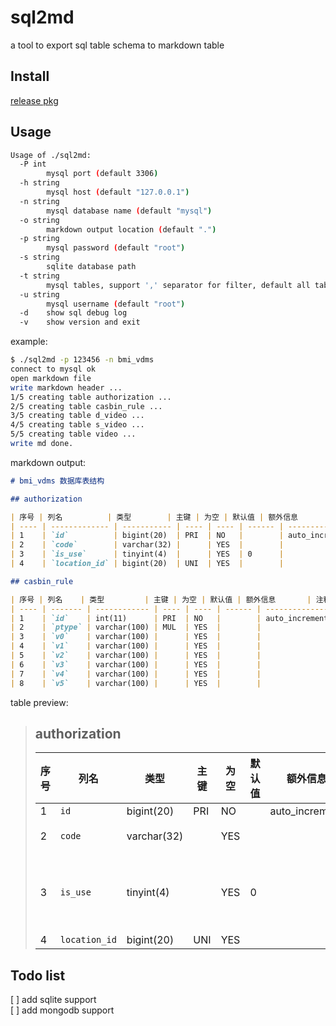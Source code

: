 # sql2md

a tool to export sql table schema to markdown table

## Install

[release pkg](https://github.com/seek4self/sql2md/releases)

## Usage

```bash
Usage of ./sql2md:
  -P int
        mysql port (default 3306)
  -h string
        mysql host (default "127.0.0.1")
  -n string
        mysql database name (default "mysql")
  -o string
        markdown output location (default ".")
  -p string
        mysql password (default "root")
  -s string
        sqlite database path
  -t string
        mysql tables, support ',' separator for filter, default all tables
  -u string
        mysql username (default "root")
  -d    show sql debug log
  -v    show version and exit
```

example:

```bash
$ ./sql2md -p 123456 -n bmi_vdms 
connect to mysql ok
open markdown file
write markdown header ...
1/5 creating table authorization ...
2/5 creating table casbin_rule ...
3/5 creating table d_video ...
4/5 creating table s_video ...
5/5 creating table video ...
write md done.
```

markdown output:

```markdown
# bmi_vdms 数据库表结构

## authorization

| 序号 | 列名          | 类型        | 主键 | 为空 | 默认值 | 额外信息       | 注释              |
| ---- | ------------- | ----------- | ---- | ---- | ------ | -------------- | ----------------- |
| 1    | `id`          | bigint(20)  | PRI  | NO   |        | auto_increment |                   |
| 2    | `code`        | varchar(32) |      | YES  |        |                | 授权码            |
| 3    | `is_use`      | tinyint(4)  |      | YES  | 0      |                | 1:注册，0：未注册 |
| 4    | `location_id` | bigint(20)  | UNI  | YES  |        |                |                   |

## casbin_rule

| 序号 | 列名    | 类型         | 主键 | 为空 | 默认值 | 额外信息       | 注释                   |
| ---- | ------- | ------------ | ---- | ---- | ------ | -------------- | ---------------------- |
| 1    | `id`    | int(11)      | PRI  | NO   |        | auto_increment |                        |
| 2    | `ptype` | varchar(100) | MUL  | YES  |        |                |                        |
| 3    | `v0`    | varchar(100) |      | YES  |        |                | 角色(id)               |
| 4    | `v1`    | varchar(100) |      | YES  |        |                | p:请求 path / g:父角色 |
| 5    | `v2`    | varchar(100) |      | YES  |        |                | 请求 method            |
| 6    | `v3`    | varchar(100) |      | YES  |        |                | 注释                   |
| 7    | `v4`    | varchar(100) |      | YES  |        |                |                        |
| 8    | `v5`    | varchar(100) |      | YES  |        |                |                        |
```

table preview:

> ## authorization
>
>| 序号 | 列名 | 类型 | 主键 | 为空 | 默认值 | 额外信息 | 注释 |
>| -- | -- | -- | -- | -- | -- | -- | -- |
>| 1 | `id` | bigint(20) | PRI | NO |  | auto_increment |  |
>| 2 | `code` | varchar(32) |  | YES |  |  | 授权码 |
>| 3 | `is_use` | tinyint(4) |  | YES | 0 |  | 1:注册，0：未注册 |
>| 4 | `location_id` | bigint(20) | UNI | YES |  |  |  |

## Todo list

[ ] add sqlite support  
[ ] add mongodb support
